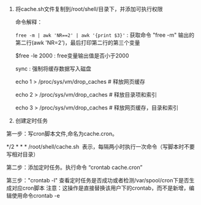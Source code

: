 1. 将cache.sh文件复制到/root/shell/目录下，并添加可执行权限

   命令解释：
   
   `free -m | awk 'NR==2' | awk '{print $3}'` : 获取命令 "free -m" 输出的第二行(awk 'NR=2')，最后打印第二行的第三个变量
   
   $free -le  2000 : free变量输出值是否小于2000
   
   sync : 强制将缓存数据写入磁盘
   
   echo 1 > /proc/sys/vm/drop_caches      # 释放网页缓存
   
   echo 2 > /proc/sys/vm/drop_caches      # 释放目录项和索引
   
   echo 3 > /proc/sys/vm/drop_caches      # 释放网页缓存，目录和索引

2. 创建定时任务

  第一步：写cron脚本文件,命名为cache.cron。
  
  */2 * * * /root/shell/cache.sh  表示，每隔两小时执行一次命令（写脚本时不要写相对目录）
  
  第二步：添加定时任务。执行命令 “crontab cache.cron” 
  
  第三步："crontab -l" 查看定时任务是否成功或者检测/var/spool/cron下是否生成对应cron脚本
  注意：这操作是直接替换该用户下的crontab，而不是新增，编辑使用命令crontab -e
